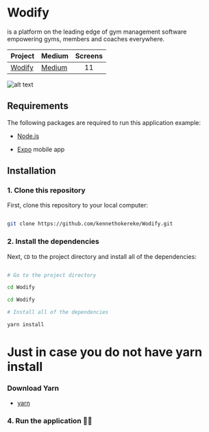 # Wodify
is a platform on the leading edge of gym management software empowering gyms, members and coaches everywhere. 

| Project | Medium | Screens |
| ------ | ------ | :------: |
| [Wodify](https://dribbble.com/shots/7143057-Redesign-Wodify-Application/attachments/147125?mode=media) | [Medium](https://medium.com/@kennethokerekeUIUX/wodify-ios-app-redesign-ux-case-study-7bb50ad2d209)   | 11 | 


![alt text](https://github.com/kennethokereke/Wodify/blob/master/Wodify/assets/Wodify.gif)

## Requirements

The following packages are required to run this application example:

* [Node.js](https://nodejs.org)

* [Expo](https://expo.io) mobile app

## Installation

### 1. Clone this repository

First, clone this repository to your local computer:

```bash

git clone https://github.com/kennethokereke/Wodify.git

```
### 2. Install the dependencies

Next, `CD` to the project directory and install all of the dependencies:

```bash

# Go to the project directory

cd Wodify

cd Wodify

# Install all of the dependencies

yarn install

```

# Just in case you do not have yarn install

### Download Yarn

* [yarn](https://yarnpkg.com/lang/en/docs/install/#mac-stable)

### 4. Run the application 🎉🎉
